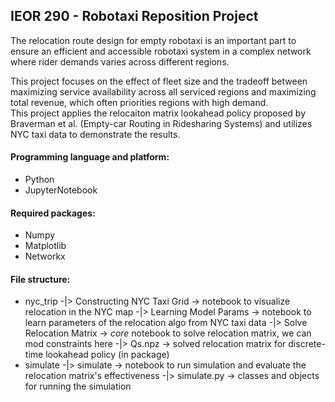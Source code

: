 ## IEOR 290 - Robotaxi Reposition Project

The relocation route design for empty robotaxi is an important part to ensure an efficient and accessible robotaxi system in a complex network where rider demands varies across different regions.

This project focuses on the effect of fleet size and the tradeoff between maximizing service availability across all serviced regions and maximizing total revenue, which often priorities regions with high demand.<br>
This project applies the relocaiton matrix lookahead policy proposed by Braverman et al. (Empty-car Routing in Ridesharing Systems) and utilizes NYC taxi data to demonstrate the results.


#### Programming language and platform:
- Python
- JupyterNotebook
#### Required packages:
- Numpy
- Matplotlib
- Networkx
#### File structure:
- nyc_trip
    -|> Constructing NYC Taxi Grid -> notebook to visualize relocation in the NYC map 
    -|> Learning Model Params      -> notebook to learn parameters of the relocation algo from NYC taxi data
    -|> Solve Relocation Matrix    -> *core* notebook to solve relocation matrix, we can mod constraints here
    -|> Qs.npz                     -> solved relocation matrix for discrete-time lookahead policy (in package)
- simulate
    -|> simulate                   -> notebook to run simulation and evaluate the relocation matrix's effectiveness
    -|> simulate.py                -> classes and objects for running the simulation 


